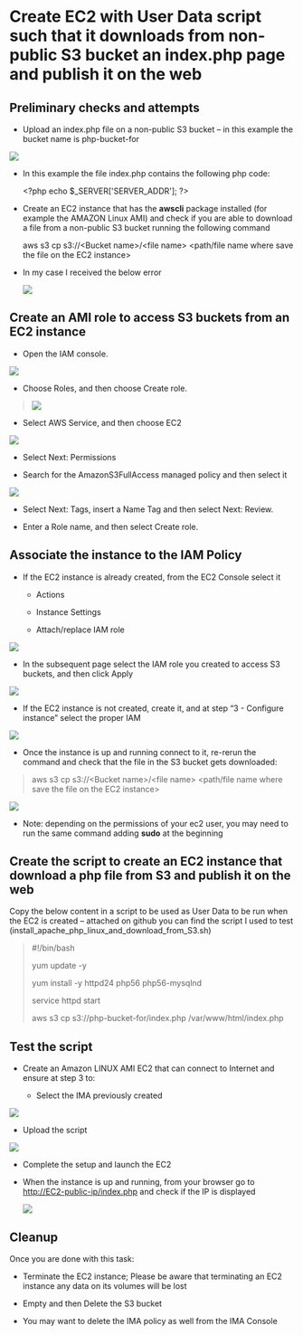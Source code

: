 # Create EC2 with User Data script such that it downloads from non-public S3 bucket an index.php page and publish it on the web

## Preliminary checks and attempts

  - Upload an index.php file on a non-public S3 bucket – in this example
    the bucket name is php-bucket-for

![](.//media/image1.png)

  - In this example the file index.php contains the following php code:
    
    \<?php echo $\_SERVER\['SERVER\_ADDR'\]; ?\>

  - Create an EC2 instance that has the **awscli** package installed
    (for example the AMAZON Linux AMI) and check if you are able to
    download a file from a non-public S3 bucket running the following
    command
    
    aws s3 cp s3://\<Bucket name\>/\<file name\> \<path/file name where
    save the file on the EC2 instance\>

  - In my case I received the below error
    
    ![](.//media/image2.png)

## Create an AMI role to access S3 buckets from an EC2 instance

  - Open the IAM console.

![](.//media/image3.png)

  - Choose Roles, and then choose Create role.

> ![](.//media/image4.png)

  - Select AWS Service, and then choose EC2

![](.//media/image5.png)

  - Select Next: Permissions

  - Search for the AmazonS3FullAccess managed policy and then select it

![](.//media/image6.png)

  - Select Next: Tags, insert a Name Tag and then select Next: Review.

  - Enter a Role name, and then select Create role.

## Associate the instance to the IAM Policy

  - If the EC2 instance is already created, from the EC2 Console select
    it
    
      - Actions
    
      - Instance Settings
    
      - Attach/replace IAM role

![](.//media/image7.png)

  - In the subsequent page select the IAM role you created to access S3
    buckets, and then click Apply

![](.//media/image8.png)

  - If the EC2 instance is not created, create it, and at step “3 -
    Configure instance” select the proper IAM

![](.//media/image9.png)

  - Once the instance is up and running connect to it, re-rerun the
    command and check that the file in the S3 bucket gets downloaded:

> aws s3 cp s3://\<Bucket name\>/\<file name\> \<path/file name where
> save the file on the EC2 instance\>

![](.//media/image10.png)

  - Note: depending on the permissions of your ec2 user, you may need to
    run the same command adding **sudo** at the
beginning

## Create the script to create an EC2 instance that download a php file from S3 and publish it on the web 

Copy the below content in a script to be used as User Data to be run
when the EC2 is created – attached on github you can find the script I
used to test (install\_apache\_php\_linux\_and\_download\_from\_S3.sh)

> \#\!/bin/bash
> 
> yum update -y
> 
> yum install -y httpd24 php56 php56-mysqlnd
> 
> service httpd start
> 
> aws s3 cp s3://php-bucket-for/index.php /var/www/html/index.php

## Test the script

  - Create an Amazon LINUX AMI EC2 that can connect to Internet and
    ensure at step 3 to:
    
      - Select the IMA previously created

![](.//media/image11.png)

  - Upload the script

![](.//media/image12.png)

  - Complete the setup and launch the EC2

  - When the instance is up and running, from your browser go to
    <http://EC2-public-ip/index.php> and check if the IP is displayed
    
    ![](.//media/image13.png)

## Cleanup

Once you are done with this task:

  - Terminate the EC2 instance; Please be aware that terminating an EC2
    instance any data on its volumes will be lost

  - Empty and then Delete the S3 bucket

  - You may want to delete the IMA policy as well from the IMA Console

